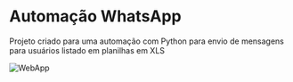 # Automação WhatsApp

Projeto criado para uma automação com Python para envio de mensagens para usuários listado em planilhas em XLS

![WebApp](https://miro.medium.com/v2/resize:fit:1400/1*ycIMlwgwicqlO6PcFRA-Iw.png)
